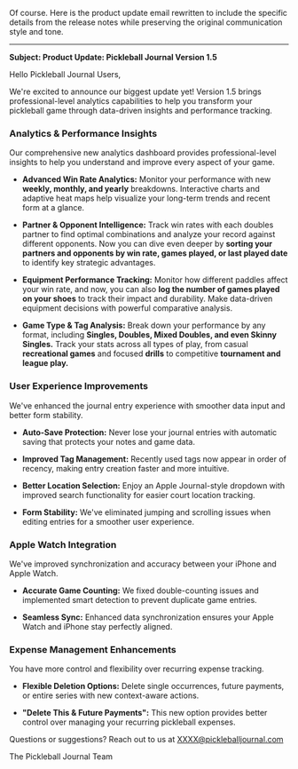 Of course. Here is the product update email rewritten to include the specific details from the release notes while preserving the original communication style and tone.

---

**Subject: Product Update: Pickleball Journal Version 1.5**

Hello Pickleball Journal Users,

We're excited to announce our biggest update yet! Version 1.5 brings professional-level analytics capabilities to help you transform your pickleball game through data-driven insights and performance tracking.

### Analytics & Performance Insights

Our comprehensive new analytics dashboard provides professional-level insights to help you understand and improve every aspect of your game.

- **Advanced Win Rate Analytics:** Monitor your performance with new **weekly, monthly, and yearly** breakdowns. Interactive charts and adaptive heat maps help visualize your long-term trends and recent form at a glance.
    
- **Partner & Opponent Intelligence:** Track win rates with each doubles partner to find optimal combinations and analyze your record against different opponents. Now you can dive even deeper by **sorting your partners and opponents by win rate, games played, or last played date** to identify key strategic advantages.
    
- **Equipment Performance Tracking:** Monitor how different paddles affect your win rate, and now, you can also **log the number of games played on your shoes** to track their impact and durability. Make data-driven equipment decisions with powerful comparative analysis.
    
- **Game Type & Tag Analysis:** Break down your performance by any format, including **Singles, Doubles, Mixed Doubles, and even Skinny Singles.** Track your stats across all types of play, from casual **recreational games** and focused **drills** to competitive **tournament and league play.**
    

### User Experience Improvements

We've enhanced the journal entry experience with smoother data input and better form stability.

- **Auto-Save Protection:** Never lose your journal entries with automatic saving that protects your notes and game data.
    
- **Improved Tag Management:** Recently used tags now appear in order of recency, making entry creation faster and more intuitive.
    
- **Better Location Selection:** Enjoy an Apple Journal-style dropdown with improved search functionality for easier court location tracking.
    
- **Form Stability:** We've eliminated jumping and scrolling issues when editing entries for a smoother user experience.
    

### Apple Watch Integration

We've improved synchronization and accuracy between your iPhone and Apple Watch.

- **Accurate Game Counting:** We fixed double-counting issues and implemented smart detection to prevent duplicate game entries.
    
- **Seamless Sync:** Enhanced data synchronization ensures your Apple Watch and iPhone stay perfectly aligned.
    

### Expense Management Enhancements

You have more control and flexibility over recurring expense tracking.

- **Flexible Deletion Options:** Delete single occurrences, future payments, or entire series with new context-aware actions.
    
- **"Delete This & Future Payments":** This new option provides better control over managing your recurring pickleball expenses.
    

Questions or suggestions? Reach out to us at XXXX@pickleballjournal.com

The Pickleball Journal Team